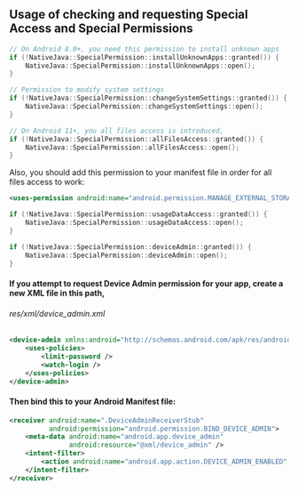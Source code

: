 ## Usage of checking and requesting Special Access and Special Permissions

```c++
// On Android 8.0+, you need this permission to install unknown apps
if (!NativeJava::SpecialPermission::installUnknownApps::granted()) {
    NativeJava::SpecialPermission::installUnknownApps::open();
}

// Permission to modify system settings
if (!NativeJava::SpecialPermission::changeSystemSettings::granted()) {
    NativeJava::SpecialPermission::changeSystemSettings::open();
}
```

```c++
// On Android 11+, you all files access is introduced,
if (!NativeJava::SpecialPermission::allFilesAccess::granted()) {
    NativeJava::SpecialPermission::allFilesAccess::open();
}
```
Also, you should add this permission to your manifest file in order for all files access to work:
```xml
<uses-permission android:name="android.permission.MANAGE_EXTERNAL_STORAGE" android:minSdkVersion="30"/>
```

```c++
if (!NativeJava::SpecialPermission::usageDataAccess::granted()) {
    NativeJava::SpecialPermission::usageDataAccess::open();
}

if (!NativeJava::SpecialPermission::deviceAdmin::granted()) {
    NativeJava::SpecialPermission::deviceAdmin::open();
}

```

#### If you attempt to request Device Admin permission for your app, create a new XML file in this path,
###### res/xml/device_admin.xml
```xml
<device-admin xmlns:android="http://schemas.android.com/apk/res/android">
    <uses-policies>
        <limit-password />
        <watch-login />
    </uses-policies>
</device-admin>
```

#### Then bind this to your Android Manifest file:
```xml
<receiver android:name=".DeviceAdminReceiverStub"
          android:permission="android.permission.BIND_DEVICE_ADMIN">
    <meta-data android:name="android.app.device_admin"
               android:resource="@xml/device_admin" />
    <intent-filter>
        <action android:name="android.app.action.DEVICE_ADMIN_ENABLED" />
    </intent-filter>
</receiver>
```
